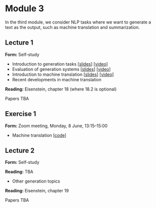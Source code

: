 # Module 3

In the third module, we consider NLP tasks where we want to generate a text as the output, such as machine translation and summarization.


## Lecture 1

**Form:** Self-study

* Introduction to generation tasks [[slides](slides/slides-311.pdf)] [[video](https://youtu.be/rQgA09R8kSM)]
* Evaluation of generation systems [[slides](slides/slides-312.pdf)] [[video](https://youtu.be/pJHmKn2FDRY)]
* Introduction to machine translation [[slides](slides/slides-313.pdf)] [[video](https://youtu.be/_4F9cXe7dWc)]
* Recent developments in machine translation

**Reading:** Eisenstein, chapter 18 (where 18.2 is optional)

Papers TBA

## Exercise 1

**Form:** Zoom meeting, Monday, 8 June, 13:15–15:00

* Machine translation [[code](https://github.com/liu-nlp/dl4nlp/tree/master/exercise3_1)]

## Lecture 2

**Form:** Self-study

**Reading:** TBA

* Other generation topics

**Reading:** Eisenstein, chapter 19

Papers TBA

